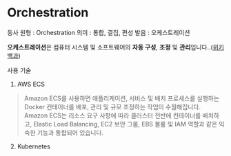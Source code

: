 # Orchestration

동사 원형 : Orchestration
의미  : 통합, 결집, 편성
발음 : 오케스트레이션

**오케스트레이션**은 컴퓨터 시스템 및 소프트웨어의 **자동 구성**, **조정** 및 **관리**입니다..([위키백과](https://en.wikipedia.org/wiki/Orchestration_(computing)))

사용 기술
1. AWS ECS
> Amazon ECS를 사용하면 애플리케이션, 서비스 및 배치 프로세스를 실행하는 Docker 컨테이너를 배포, 관리 및 규모 조정하는 작업이 수월해집니다. Amazon ECS는 리소스 요구 사항에 따라 클러스터 전반에 컨테이너를 배치하고, Elastic Load Balancing, EC2 보안 그룹, EBS 볼륨 및 IAM 역할과 같은 익숙한 기능과 통합되어 있습니다. 

2. Kubernetes